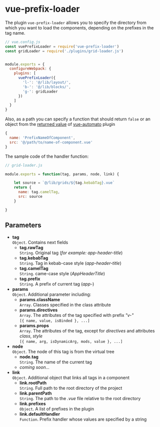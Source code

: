 # vue-prefix-loader

The plugin `vue-prefix-loader` allows you to specify the directory from which you want to load the components, depending on the prefixes in the tag name.
```javascript
// vue.config.js
const vuePrefixLoader = require('vue-prefix-loader')
const gridLoader = require('./plugins/grid-loader.js')


module.exports = {
  configureWebpack: {
    plugins: [
      vuePrefixLoader({
        'l-': '@/lib/layout/',
        'b-': '@/lib/blocks/',
        'g-': gridLoader
      })
    ]
  }
}
```

Also, as a path you can specify a function that should return `false` or an object from the [returned value](https://github.com/HeadMad/vue-automato#returned-value) of [vue-automato](https://github.com/HeadMad/vue-automato) plugin

```javascript
{
  name: 'PrefixNameOfComponent',
  src: '@/path/to/name-of-component.vue'
}
```

The sample code of the handler function:
```javascript
// grid-loader.js

module.exports = function(tag, params, node, link) {

    let source = `@/lib/grids/${tag.kebabTag}.vue`
    return {
      name: tag.camelTag,
      src: source
    }

}
```

## Parameters
- **tag**
<br> `Object`. Contains next fields
  - **tag.rawTag**
  <br> `String`. Original tag (_for example: app-header-title_)
  - **tag.kebabTag**
  <br> `String`. Tag in kebab-case style (_app-header-title_)
  - **tag.camelTag**
  <br> `String`. came-case style (_AppHeaderTitle_)
  - **tag.prefix**
  <br> `String`. A prefix of current tag (_app-_)
- **params**
<br> `Object`. Additional parameter including:
  - **params.className**
  <br> `Array`. Classes specified in the class attribute
  - **params.directives**
  <br> `Array`. The attributes of the tag specified with prefix _"v-"_
  <br>`[{ name, value, isBinded }, ...]`
  - **params.props**
  <br> `Array`. The attributes of the tag, except for _directives_ and attributes _class_, _style_
  <br>`[{ name, arg, isDynamicArg, mods, value }, ...]`
- **node**
<br> `Object`. The node of this tag is from the virtual tree
  - **node.tag**
  <br> `String`. The name of the current tag
  - *coming soon...*
- **link**
<br> `Object`. Additional object that links all tags in a component
  - **link.rootPath**
  <br> `String`. Full path to the root directory of the project
  - **link.parentPath**
  <br> `String`. The path to the _.vue_ file relative to the root directory
  - **link.prefixes**
  <br> `Object`. A list of prefixes in the plugin
  - **link.defaultHandler**
  <br> `Function`. Prefix handler whose values are specified by a string





